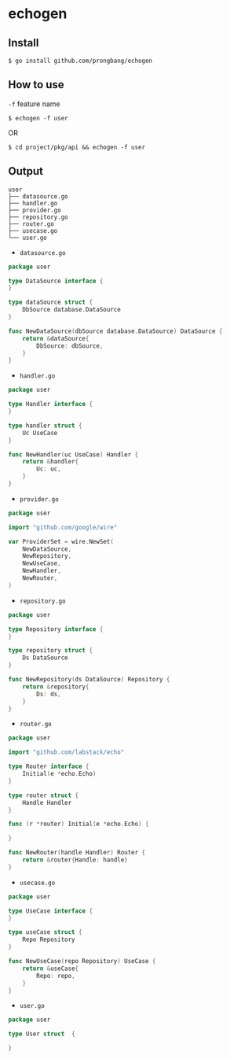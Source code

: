# echogen

## Install

```shell script
$ go install github.com/prongbang/echogen
```

## How to use

`-f`  feature name

```shell script
$ echogen -f user
```
OR

```shell script
$ cd project/pkg/api && echogen -f user
```

## Output

```
user
├── datasource.go
├── handler.go
├── provider.go
├── repository.go
├── router.go
├── usecase.go
└── user.go
```

- `datasource.go`

```go
package user

type DataSource interface {
}

type dataSource struct {
    DbSource database.DataSource
}

func NewDataSource(dbSource database.DataSource) DataSource {
    return &dataSource{
        DbSource: dbSource,
    }
}
```

- `handler.go`

```go
package user

type Handler interface {
}

type handler struct {
    Uc UseCase
}

func NewHandler(uc UseCase) Handler {
    return &handler{
        Uc: uc,
    }
}
```

- `provider.go`

```go
package user

import "github.com/google/wire"

var ProviderSet = wire.NewSet(
    NewDataSource,
    NewRepository,
    NewUseCase,
    NewHandler,
    NewRouter,
)
```

- `repository.go`

```go
package user

type Repository interface {
}

type repository struct {
    Ds DataSource
}

func NewRepository(ds DataSource) Repository {
    return &repository{
        Ds: ds,
    }
}
```

- `router.go`

```go
package user

import "github.com/labstack/echo"

type Router interface {
    Initial(e *echo.Echo)
}

type router struct {
    Handle Handler
}

func (r *router) Initial(e *echo.Echo) {

}

func NewRouter(handle Handler) Router {
    return &router{Handle: handle}
}
```

- `usecase.go`

```go
package user

type UseCase interface {
}

type useCase struct {
    Repo Repository
}

func NewUseCase(repo Repository) UseCase {
    return &useCase{
        Repo: repo,
    }
}
```

- `user.go`

```go
package user

type User struct  {

}
```